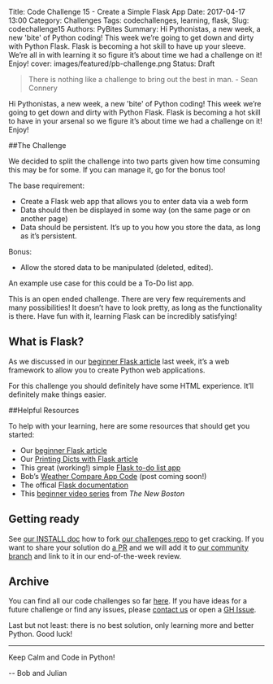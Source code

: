 Title: Code Challenge 15 - Create a Simple Flask App
Date: 2017-04-17 13:00
Category: Challenges
Tags: codechallenges, learning, flask, 
Slug: codechallenge15
Authors: PyBites
Summary: Hi Pythonistas, a new week, a new 'bite' of Python coding! This week we’re going to get down and dirty with Python Flask. Flask is becoming a hot skill to have up your sleeve. We’re all in with learning it so figure it’s about time we had a challenge on it! Enjoy!
cover: images/featured/pb-challenge.png
Status: Draft

> There is nothing like a challenge to bring out the best in man. - Sean Connery

Hi Pythonistas, a new week, a new 'bite' of Python coding! This week we’re going to get down and dirty with Python Flask. Flask is becoming a hot skill to have in your arsenal so we figure it’s about time we had a challenge on it! Enjoy!

##The Challenge

We decided to split the challenge into two parts given how time consuming this may be for some. If you can manage it, go for the bonus too!

The base requirement: 

- Create a Flask web app that allows you to enter data via a web form
- Data should then be displayed in some way (on the same page or on another page)
- Data should be persistent. It’s up to you how you store the data, as long as it’s persistent.

Bonus:

- Allow the stored data to be manipulated (deleted, edited).

An example use case for this could be a To-Do list app.

This is an open ended challenge. There are very few requirements and many possibilities! It doesn’t have to look pretty, as long as the functionality is there. Have fun with it, learning Flask can be incredibly satisfying!

## What is Flask?

As we discussed in our [beginner Flask article](http://pybit.es/beginning-flask.html) last week, it’s a web framework to allow you to create Python web applications.

For this challenge you should definitely have some HTML experience. It’ll definitely make things easier.

##Helpful Resources

To help with your learning, here are some resources that should get you started:

* Our [beginner Flask article](http://pybit.es/beginning-flask.html)
* Our [Printing Dicts with Flask article](http://pybit.es/flask-for-loop.html)
* This great (working!) simple [Flask to-do list app](https://github.com/mikicaivosevic/flask-simple-todo)
* Bob’s [Weather Compare App Code](https://github.com/pybites/100DaysOfCode/tree/master/013) (post coming soon!)
* The offical [Flask documentation](http://flask.pocoo.org/docs/0.12/)
* This [beginner video series](https://www.youtube.com/watch?v=ZVGwqnjOKjk&list=PL6gx4Cwl9DGDi9F_slcQK7knjtO8TUvUs) from *The New Boston*

## Getting ready

See [our INSTALL doc](https://github.com/pybites/challenges/blob/master/INSTALL.md) how to fork [our challenges repo](https://github.com/pybites/challenges) to get cracking. If you want to share your solution do [a PR](https://github.com/pybites/challenges/compare) and we will add it to [our community branch](https://github.com/pybites/challenges/tree/community) and link to it in our end-of-the-week review.

## Archive

You can find all our code challenges so far [here](http://pybit.es/pages/challenges.html). If you have ideas for a future challenge or find any issues, please [contact us](http://pybit.es/pages/about.html) or open a [GH Issue](https://github.com/pybites/challenges/issues).

Last but not least: there is no best solution, only learning more and better Python. Good luck!

---

Keep Calm and Code in Python!

-- Bob and Julian
